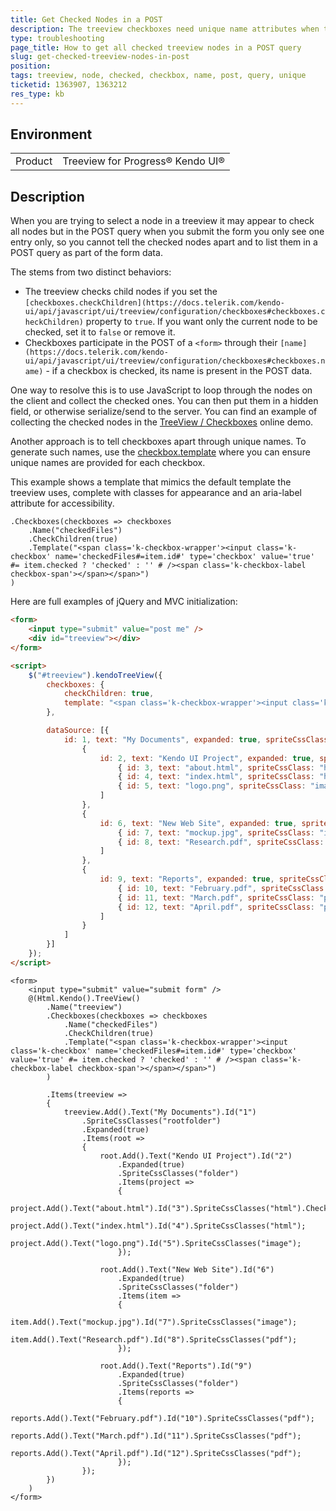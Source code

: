 ```yaml
---
title: Get Checked Nodes in a POST
description: The treeview checkboxes need unique name attributes when they will be used in a POST query
type: troubleshooting
page_title: How to get all checked treeview nodes in a POST query
slug: get-checked-treeview-nodes-in-post
position: 
tags: treeview, node, checked, checkbox, name, post, query, unique
ticketid: 1363907, 1363212
res_type: kb
---
```


## Environment
<table>
	<tr>
		<td>Product</td>
		<td>Treeview for Progress® Kendo UI®</td>
	</tr>
</table>


## Description
When you are trying to select a node in a treeview it may appear to check all nodes but in the POST query when you submit the form you only see one entry only, so you cannot tell the checked nodes apart and to list them in a POST query as part of the form data.

The stems from two distinct behaviors:
* The treeview checks child nodes if you set the `[checkboxes.checkChildren](https://docs.telerik.com/kendo-ui/api/javascript/ui/treeview/configuration/checkboxes#checkboxes.checkChildren)` property to `true`. If you want only the current node to be checked, set it to `false` or remove it.
* Checkboxes participate in the POST of a `<form>` through their `[name](https://docs.telerik.com/kendo-ui/api/javascript/ui/treeview/configuration/checkboxes#checkboxes.name)` - if a checkbox is checked, its name is present in the POST data. 

One way to resolve this is to use JavaScript to loop through the nodes on the client and collect the checked ones. You can then put them in a hidden field, or otherwise serialize/send to the server. You can find an example of collecting the checked nodes in the [ TreeView / Checkboxes](https://demos.telerik.com/kendo-ui/treeview/checkboxes) online demo.

Another approach is to tell checkboxes apart through unique names. To generate such names, use the [checkbox.template](https://docs.telerik.com/kendo-ui/api/javascript/ui/treeview/configuration/checkboxes#checkboxes.template) where you can ensure unique names are provided for each checkbox.

This example shows a template that mimics the default template the treeview uses, complete with classes for appearance and an aria-label attribute for accessibility.

```MVC
.Checkboxes(checkboxes => checkboxes
    .Name("checkedFiles")
    .CheckChildren(true)
    .Template("<span class='k-checkbox-wrapper'><input class='k-checkbox' name='checkedFiles#=item.id#' type='checkbox' value='true' #= item.checked ? 'checked' : '' # /><span class='k-checkbox-label checkbox-span'></span></span>")
)
```

Here are full examples of jQuery and MVC initialization:

```html
<form>
	<input type="submit" value="post me" />
	<div id="treeview"></div>
</form>

<script>
	$("#treeview").kendoTreeView({
		checkboxes: {
			checkChildren: true,
			template: "<span class='k-checkbox-wrapper'><input class='k-checkbox' name='checkedFiles#=item.id#' type='checkbox' value='true' #= item.checked ? 'checked' : '' # /><span class='k-checkbox-label checkbox-span'></span></span>"
		},

		dataSource: [{
			id: 1, text: "My Documents", expanded: true, spriteCssClass: "rootfolder", items: [
				{
					id: 2, text: "Kendo UI Project", expanded: true, spriteCssClass: "folder", items: [
						{ id: 3, text: "about.html", spriteCssClass: "html", checked: true },
						{ id: 4, text: "index.html", spriteCssClass: "html" },
						{ id: 5, text: "logo.png", spriteCssClass: "image" }
					]
				},
				{
					id: 6, text: "New Web Site", expanded: true, spriteCssClass: "folder", items: [
						{ id: 7, text: "mockup.jpg", spriteCssClass: "image" },
						{ id: 8, text: "Research.pdf", spriteCssClass: "pdf" },
					]
				},
				{
					id: 9, text: "Reports", expanded: true, spriteCssClass: "folder", items: [
						{ id: 10, text: "February.pdf", spriteCssClass: "pdf" },
						{ id: 11, text: "March.pdf", spriteCssClass: "pdf" },
						{ id: 12, text: "April.pdf", spriteCssClass: "pdf" }
					]
				}
			]
		}]
	});
</script>
```

```MVC
<form>
	<input type="submit" value="submit form" />
	@(Html.Kendo().TreeView()
		.Name("treeview")
		.Checkboxes(checkboxes => checkboxes
			.Name("checkedFiles")
			.CheckChildren(true)
			.Template("<span class='k-checkbox-wrapper'><input class='k-checkbox' name='checkedFiles#=item.id#' type='checkbox' value='true' #= item.checked ? 'checked' : '' # /><span class='k-checkbox-label checkbox-span'></span></span>")
		)
				
		.Items(treeview =>
		{
			treeview.Add().Text("My Documents").Id("1")
				.SpriteCssClasses("rootfolder")
				.Expanded(true)
				.Items(root =>
				{
					root.Add().Text("Kendo UI Project").Id("2")
						.Expanded(true)
						.SpriteCssClasses("folder")
						.Items(project =>
						{
							project.Add().Text("about.html").Id("3").SpriteCssClasses("html").Checked(true);
							project.Add().Text("index.html").Id("4").SpriteCssClasses("html");
							project.Add().Text("logo.png").Id("5").SpriteCssClasses("image");
						});

					root.Add().Text("New Web Site").Id("6")
						.Expanded(true)
						.SpriteCssClasses("folder")
						.Items(item =>
						{
							item.Add().Text("mockup.jpg").Id("7").SpriteCssClasses("image");
							item.Add().Text("Research.pdf").Id("8").SpriteCssClasses("pdf");
						});

					root.Add().Text("Reports").Id("9")
						.Expanded(true)
						.SpriteCssClasses("folder")
						.Items(reports =>
						{
							reports.Add().Text("February.pdf").Id("10").SpriteCssClasses("pdf");
							reports.Add().Text("March.pdf").Id("11").SpriteCssClasses("pdf");
							reports.Add().Text("April.pdf").Id("12").SpriteCssClasses("pdf");
						});
				});
		})
	)
</form>
```
